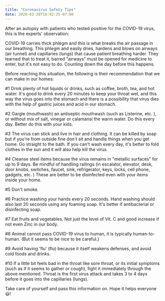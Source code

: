 ```yaml
---
title: "Coronavirus Safety Tips"
date: 2020-03-28T16:42:25-07:00
---
```


After an autopsy with patients who tested positive for the COVID-19 virus, this is the experts' observation:

COVID-19 carries thick phlegm and this is what breaks the air passage in our breathing. This phlegm and easily dries, hardens and blows on airways (air tunnel) and capillaries (lungs) that cause patient breathing harder. They learned that to treat it, barred "airways" must be opened for medicine to enter, but it's not easy to do. Counting down the day before this happens.

Before reaching this situation, the following is their recommendation that we can make in our homes:

#1 Drink plenty of hot liquids or drinks, such as coffee, broth, tea, and hot water. It's good to drink every 20 minutes to keep your throat wet, and this way the virus goes into the stomach and there is a possibility that virus dies with the help of gastric juices and acid in our stomach.

#2 Gargle (mouthwash) an antiseptic mouthwash (such as Listerine, etc. ), or without mix of salt, vinegar or calamansi the warm water. Do this every day. Better do this with your kids.

#3 The virus can stick and live in hair and clothing. It can be killed by soap but if you're from outside fine don't sit and handle things when you get home. Go straight to the bath. If you can't wash every day, it's better to fold clothes in the sun and it will also help kill the virus.

#4 Cleanse steel items because the virus remains in "metallic surfaces" for up to 9 days. Be mindful of handling railings (in escalator, elevator, desk, door knobs, switches, faucet, sink, refrigerator, keys, locks, cell phone, gadgets, etc. ) These are better to be disinfected even with your items inside your home.

#5 Don't smoke.

#6 Practice washing your hands every 20 seconds. Hand washing should also last 20 seconds using any foaming soap. It's better if antibacterial or disinfecting soap.

#7 Eat fruits and vegetables. Not just the level of Vit. C and good increase if not even Zinc in our body.

#8 Animal cannot pass COVID-19 virus to human, it is typically human-to-human. (But it seems to be nice to be careful.)

#9 Avoid having 'flu' (flu) because it itself weakens defenses, and avoid cold foods and drinks.

#10 If a little bit feels bad in the throat like sore throat, or its initial symptoms (such as if it seems to gather or cough), fight it immediately through the above mentioned. Throat is the first virus attack and takes 3 to 4 days before it goes into the capillaries (lungs).

Take care of yourself and pass this information on. Hope it helps everyone :smiley:!
